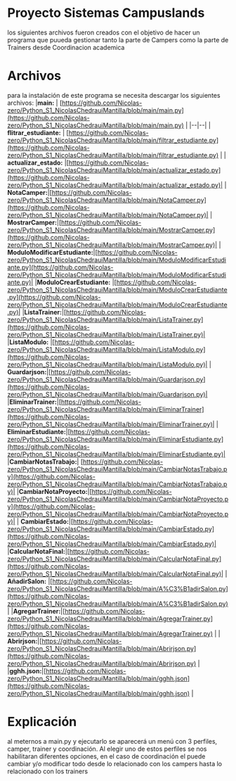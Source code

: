 # Proyecto Sistemas Campuslands

los siguientes archivos fueron creados con el objetivo de hacer un programa que puueda gestionar tanto la parte de Campers como la parte de Trainers desde Coordinacion academica


# Archivos
para la instalación de este programa se necesita descargar los siguientes archivos:
|**main:**  |  [https://github.com/Nicolas-zero/Python_S1_NicolasChedrauiMantilla/blob/main/main.py](https://github.com/Nicolas-zero/Python_S1_NicolasChedrauiMantilla/blob/main/main.py) |
|--|--|
|  **flitrar_estudiante:** | [https://github.com/Nicolas-zero/Python_S1_NicolasChedrauiMantilla/blob/main/filtrar_estudiante.py](https://github.com/Nicolas-zero/Python_S1_NicolasChedrauiMantilla/blob/main/filtrar_estudiante.py) |
| **actualizar_estado:** |[https://github.com/Nicolas-zero/Python_S1_NicolasChedrauiMantilla/blob/main/actualizar_estado.py](https://github.com/Nicolas-zero/Python_S1_NicolasChedrauiMantilla/blob/main/actualizar_estado.py)|
| **NotaCamper:**|[https://github.com/Nicolas-zero/Python_S1_NicolasChedrauiMantilla/blob/main/NotaCamper.py](https://github.com/Nicolas-zero/Python_S1_NicolasChedrauiMantilla/blob/main/NotaCamper.py)|
| **MostrarCamper:**|[https://github.com/Nicolas-zero/Python_S1_NicolasChedrauiMantilla/blob/main/MostrarCamper.py](https://github.com/Nicolas-zero/Python_S1_NicolasChedrauiMantilla/blob/main/MostrarCamper.py)|
| **ModuloModificarEstudiante:**|[https://github.com/Nicolas-zero/Python_S1_NicolasChedrauiMantilla/blob/main/ModuloModificarEstudiante.py](https://github.com/Nicolas-zero/Python_S1_NicolasChedrauiMantilla/blob/main/ModuloModificarEstudiante.py)|
|**ModuloCrearEstudiante:** |[https://github.com/Nicolas-zero/Python_S1_NicolasChedrauiMantilla/blob/main/ModuloCrearEstudiante.py](https://github.com/Nicolas-zero/Python_S1_NicolasChedrauiMantilla/blob/main/ModuloCrearEstudiante.py)|
|**ListaTrainer:**|[https://github.com/Nicolas-zero/Python_S1_NicolasChedrauiMantilla/blob/main/ListaTrainer.py](https://github.com/Nicolas-zero/Python_S1_NicolasChedrauiMantilla/blob/main/ListaTrainer.py)|
|**ListaModulo:** |[https://github.com/Nicolas-zero/Python_S1_NicolasChedrauiMantilla/blob/main/ListaModulo.py](https://github.com/Nicolas-zero/Python_S1_NicolasChedrauiMantilla/blob/main/ListaModulo.py)|
| **Guardarjson:**|[https://github.com/Nicolas-zero/Python_S1_NicolasChedrauiMantilla/blob/main/Guardarjson.py](https://github.com/Nicolas-zero/Python_S1_NicolasChedrauiMantilla/blob/main/Guardarjson.py)|
|**EliminarTrainer:**|[https://github.com/Nicolas-zero/Python_S1_NicolasChedrauiMantilla/blob/main/EliminarTrainer](https://github.com/Nicolas-zero/Python_S1_NicolasChedrauiMantilla/blob/main/EliminarTrainer.py)|
| **EliminarEstudiante:**|[https://github.com/Nicolas-zero/Python_S1_NicolasChedrauiMantilla/blob/main/EliminarEstudiante.py](https://github.com/Nicolas-zero/Python_S1_NicolasChedrauiMantilla/blob/main/EliminarEstudiante.py)|
|**CambiarNotasTrabajo:**| [https://github.com/Nicolas-zero/Python_S1_NicolasChedrauiMantilla/blob/main/CambiarNotasTrabajo.py](https://github.com/Nicolas-zero/Python_S1_NicolasChedrauiMantilla/blob/main/CambiarNotasTrabajo.py)|
|**CambiarNotaProyecto:**|[https://github.com/Nicolas-zero/Python_S1_NicolasChedrauiMantilla/blob/main/CambiarNotaProyecto.py](https://github.com/Nicolas-zero/Python_S1_NicolasChedrauiMantilla/blob/main/CambiarNotaProyecto.py)|
| **CambiarEstado:**|[https://github.com/Nicolas-zero/Python_S1_NicolasChedrauiMantilla/blob/main/CambiarEstado.py](https://github.com/Nicolas-zero/Python_S1_NicolasChedrauiMantilla/blob/main/CambiarEstado.py)|
|**CalcularNotaFinal:**|[https://github.com/Nicolas-zero/Python_S1_NicolasChedrauiMantilla/blob/main/CalcularNotaFinal.py](https://github.com/Nicolas-zero/Python_S1_NicolasChedrauiMantilla/blob/main/CalcularNotaFinal.py)|
| **AñadirSalon:** |[https://github.com/Nicolas-zero/Python_S1_NicolasChedrauiMantilla/blob/main/A%C3%B1adirSalon.py](https://github.com/Nicolas-zero/Python_S1_NicolasChedrauiMantilla/blob/main/A%C3%B1adirSalon.py)
|
|**AgregarTrainer:**|[https://github.com/Nicolas-zero/Python_S1_NicolasChedrauiMantilla/blob/main/AgregarTrainer.py](https://github.com/Nicolas-zero/Python_S1_NicolasChedrauiMantilla/blob/main/AgregarTrainer.py)
|
| **Abrirjson:**|[https://github.com/Nicolas-zero/Python_S1_NicolasChedrauiMantilla/blob/main/Abrirjson.py](https://github.com/Nicolas-zero/Python_S1_NicolasChedrauiMantilla/blob/main/Abrirjson.py)
|
|**gghh.json:**|[https://github.com/Nicolas-zero/Python_S1_NicolasChedrauiMantilla/blob/main/gghh.json](https://github.com/Nicolas-zero/Python_S1_NicolasChedrauiMantilla/blob/main/gghh.json)
|

# Explicación
al meternos a main.py y ejecutarlo se aparecerá un menú con 3 perfiles, camper, trainer y coordinación. Al elegir uno de estos perfiles se nos habilitaran diferentes opciones, en el caso de coordinación el puede cambiar y/o modificar todo 
desde lo relacionado con los campers hasta lo relacionado con los trainers
 
